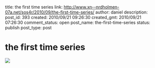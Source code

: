 title: the first time series
link: http://www.xn--nrdholmen-07a.net/sos4r/2010/09/the-first-time-series/
author: daniel
description: 
post_id: 393
created: 2010/09/21 09:26:30
created_gmt: 2010/09/21 07:26:30
comment_status: open
post_name: the-first-time-series
status: publish
post_type: post

# the first time series

![](/wp-content/uploads/2010/09/2010-09-21_first-time-series-287x300.png)